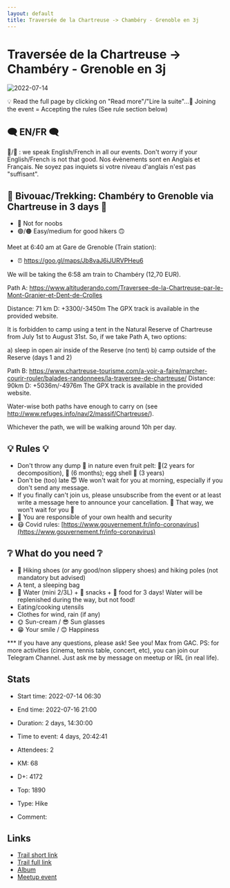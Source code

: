 ```yaml
---
layout: default
title: Traversée de la Chartreuse -> Chambéry - Grenoble en 3j
---
```


# Traversée de la Chartreuse -> Chambéry - Grenoble en 3j

![2022-07-14](/Stats/img/orig/2022-07-14.jpg)

💡 Read the full page by clicking on "Read more"/"Lire la suite"...💜
Joining the event = Accepting the rules (See rule section below)

## 🗨️ EN/FR 🗨️
🦅/🐓 : we speak English/French in all our events. Don't worry if your English/French is not that good. Nos évènements sont en Anglais et Français. Ne soyez pas inquiets si votre niveau d'anglais n'est pas "suffisant".
## 🥾 Bivouac/Trekking: Chambéry to Grenoble via Chartreuse in 3 days 🥾

* 🔴 Not for noobs
* 🟢/🟠 Easy/medium for good hikers 🙃

Meet at 6:40 am at Gare de Grenoble (Train station):

* ⏰ https://goo.gl/maps/Jb8vaJ6iJURVPHeu6

We will be taking the 6:58 am train to Chambéry (12,70 EUR).

Path A: https://www.altituderando.com/Traversee-de-la-Chartreuse-par-le-Mont-Granier-et-Dent-de-Crolles

Distance: 71 km
D: +3300/-3450m
The GPX track is available in the provided website.

It is forbidden to camp using a tent in the Natural Reserve of Chartreuse from July 1st to August 31st. So, if we take Path A, two options:

a) sleep in open air inside of the Reserve (no tent)
b) camp outside of the Reserve (days 1 and 2)

Path B: https://www.chartreuse-tourisme.com/a-voir-a-faire/marcher-courir-rouler/balades-randonnees/la-traversee-de-chartreuse/
Distance: 90km
D: +5036m/-4976m
The GPX track is available in the provided website.

Water-wise both paths have enough to carry on (see http://www.refuges.info/nav/2/massif/Chartreuse/).

Whichever the path, we will be walking around 10h per day.

## 💡 Rules 💡

* Don't throw any dump 🚮 in nature even fruit pelt: 🍌(2 years for decomposition), 🍊 (6 months); egg shell 🥚 (3 years)
* Don't be (too) late 😇 We won't wait for you at morning, especially if you don't send any message.
* If you finally can't join us, please unsubscribe from the event or at least write a message here to announce your cancellation. 💜 That way, we won't wait for you 💜
* 💟 You are responsible of your own health and security
* 😷 Covid rules: [https://www.gouvernement.fr/info-coronavirus](https://www.gouvernement.fr/info-coronavirus)

## ❔ What do you need ❔

* 🥾 Hiking shoes (or any good/non slippery shoes) and hiking poles (not mandatory but advised)
* A tent, a sleeping bag
* 🧃 Water (mini 2/3L) + 🍫 snacks + 🥗 food for 3 days! Water will be replenished during the way, but not food!
* Eating/cooking utensils
* Clothes for wind, rain (if any)
* 🌞 Sun-cream / 😎 Sun glasses
* 😁 Your smile / 😊 Happiness

\*\*\*
If you have any questions, please ask!
See you! Max from GAC.
PS: for more activities (cinema, tennis table, concert, etc), you can join our Telegram Channel. Just ask me by message on meetup or IRL (in real life).

## Stats

- Start time: 2022-07-14 06:30
- End time: 2022-07-16 21:00
- Duration: 2 days, 14:30:00
- Time to event: 4 days, 20:42:41
- Attendees: 2

- KM: 68
- D+: 4172
- Top: 1890
- Type: Hike
- Comment: 

## Links

- [Trail short link](https://s.42l.fr/y1Yi-tw6)
- [Trail full link]()
- [Album](https://binnette.github.io/GacImg2022/2022-07-14-Traversee-de-la-Chartreuse-greater-Grenoble-Chambery.html)
- [Meetup event](https://www.meetup.com/grenoble-adventure-club-english-french/events/287083813/)
